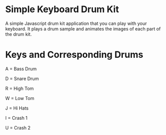 # Simple Keyboard Drum Kit
A simple Javascript drum kit application that you can play with your keyboard. It plays a drum sample and animates the images of each part of the drum kit.

# Keys and Corresponding Drums
A = Bass Drum

D = Snare Drum

R = High Tom

W = Low Tom

J = Hi Hats

I = Crash 1

U = Crash 2
